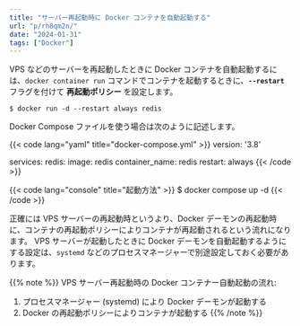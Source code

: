 ```yaml
---
title: "サーバー再起動時に Docker コンテナを自動起動する"
url: "p/rh8qm2n/"
date: "2024-01-31"
tags: ["Docker"]
---
```


VPS などのサーバーを再起動したときに Docker コンテナを自動起動するには、`docker container run` コマンドでコンテナを起動するときに、__`--restart`__ フラグを付けて __再起動ポリシー__ を設定します。

```console
$ docker run -d --restart always redis
```

Docker Compose ファイルを使う場合は次のように記述します。

{{< code lang="yaml" title="docker-compose.yml" >}}
version: '3.8'

services:
  redis:
    image: redis
    container_name: redis
    restart: always
{{< /code >}}

{{< code lang="console" title="起動方法" >}}
$ docker compose up -d
{{< /code >}}

正確には VPS サーバーの再起動時というより、Docker デーモンの再起動時に、コンテナの再起動ポリシーによりコンテナが再起動されるという流れになります。
VPS サーバーが起動したときに Docker デーモンを自動起動するようにする設定は、`systemd` などのプロセスマネージャーで別途設定しておく必要があります。

{{% note %}}
VPS サーバー再起動時の Docker コンテナー自動起動の流れ:

1. プロセスマネージャー (systemd) により Docker デーモンが起動する
2. Docker の再起動ポリシーによりコンテナが起動する
{{% /note %}}

